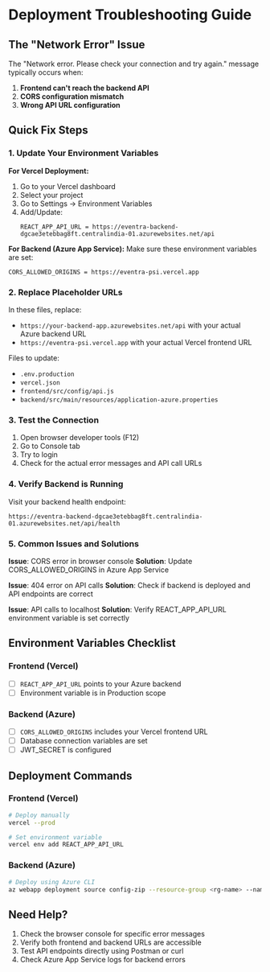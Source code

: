 # Deployment Troubleshooting Guide

## The "Network Error" Issue

The "Network error. Please check your connection and try again." message typically occurs when:

1. **Frontend can't reach the backend API**
2. **CORS configuration mismatch**
3. **Wrong API URL configuration**

## Quick Fix Steps

### 1. Update Your Environment Variables

**For Vercel Deployment:**
1. Go to your Vercel dashboard
2. Select your project
3. Go to Settings → Environment Variables
4. Add/Update:
   ```
   REACT_APP_API_URL = https://eventra-backend-dgcae3etebbag8ft.centralindia-01.azurewebsites.net/api
   ```

**For Backend (Azure App Service):**
Make sure these environment variables are set:
```
CORS_ALLOWED_ORIGINS = https://eventra-psi.vercel.app
```

### 2. Replace Placeholder URLs

In these files, replace:
- `https://your-backend-app.azurewebsites.net/api` with your actual Azure backend URL
- `https://eventra-psi.vercel.app` with your actual Vercel frontend URL

Files to update:
- `.env.production`
- `vercel.json`
- `frontend/src/config/api.js`
- `backend/src/main/resources/application-azure.properties`

### 3. Test the Connection

1. Open browser developer tools (F12)
2. Go to Console tab
3. Try to login
4. Check for the actual error messages and API call URLs

### 4. Verify Backend is Running

Visit your backend health endpoint:
```
https://eventra-backend-dgcae3etebbag8ft.centralindia-01.azurewebsites.net/api/health
```

### 5. Common Issues and Solutions

**Issue**: CORS error in browser console
**Solution**: Update CORS_ALLOWED_ORIGINS in Azure App Service

**Issue**: 404 error on API calls
**Solution**: Check if backend is deployed and API endpoints are correct

**Issue**: API calls to localhost
**Solution**: Verify REACT_APP_API_URL environment variable is set correctly

## Environment Variables Checklist

### Frontend (Vercel)
- [ ] `REACT_APP_API_URL` points to your Azure backend
- [ ] Environment variable is in Production scope

### Backend (Azure)
- [ ] `CORS_ALLOWED_ORIGINS` includes your Vercel frontend URL
- [ ] Database connection variables are set
- [ ] JWT_SECRET is configured

## Deployment Commands

### Frontend (Vercel)
```bash
# Deploy manually
vercel --prod

# Set environment variable
vercel env add REACT_APP_API_URL
```

### Backend (Azure)
```bash
# Deploy using Azure CLI
az webapp deployment source config-zip --resource-group <rg-name> --name <app-name> --src target/<app-name>.jar
```

## Need Help?

1. Check the browser console for specific error messages
2. Verify both frontend and backend URLs are accessible
3. Test API endpoints directly using Postman or curl
4. Check Azure App Service logs for backend errors
